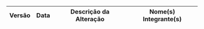 | Versão | Data | Descrição da Alteração | Nome(s) Integrante(s) |
| :----: | :--: | :--------------------: | :-------------------: |


